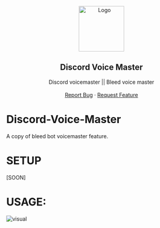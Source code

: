 <br/>
<div align="center">
  <a href="https://github.com/iLxlo/Discord-Voice-Master">
    <img src="https://upload.wikimedia.org/wikipedia/tr/c/c7/Discord_logo_new.svg" alt="Logo" width="120" height="120">
  </a>
  
  <h2 align="center">Discord Voice Master</h3>

  <p align="center">
    Discord voicemaster || Bleed voice master
    <br />
    <br />
    <a href="https://github.com/iLxlo/Discord-Voice-Master/issues">Report Bug</a>
    ·
    <a href="https://github.com/iLxlo/Discord-Voice-Master/issues">Request Feature</a>
  </p>
</div>

# Discord-Voice-Master

A copy of bleed bot voicemaster feature.

# SETUP
[SOON]

# USAGE:
![visual](./assets/Readme/visual.gif)
